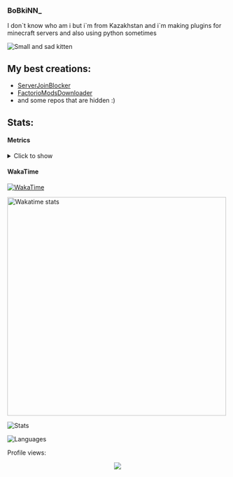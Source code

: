 ### BoBkiNN_

I don\`t know who am i but i\`m from Kazakhstan and i`m making plugins
for minecraft servers and also using python sometimes

<img
  src="https://media.discordapp.net/attachments/1004083590470041691/1004084772542369822/2gA_VxD_E8o.jpg"
  alt="Small and sad kitten"
/>

## My best creations:
- [ServerJoinBlocker](https://github.com/BoBkiNN/ServerJoinBlocker)
- [FactorioModsDownloader](https://github.com/BoBkiNN/FactorioModsDownloader)
- and some repos that are hidden :)

## Stats:
#### Metrics
<details><summary>Click to show</summary>

![Metrics](https://metrics.lecoq.io/BoBkiNN?template=classic&lines=1&isocalendar=1&stars=1&languages=1&habits=1&activity=1&base=header%2C%20activity%2C%20community%2C%20repositories%2C%20metadata&base.indepth=false&base.hireable=false&base.skip=false&isocalendar=false&isocalendar.duration=half-year&languages=false&languages.limit=8&languages.threshold=0%25&languages.other=false&languages.colors=github&languages.sections=most-used&languages.indepth=false&languages.analysis.timeout=15&languages.analysis.timeout.repositories=7.5&languages.categories=markup%2C%20programming&languages.recent.categories=markup%2C%20programming&languages.recent.load=300&languages.recent.days=14&lines=false&lines.sections=base&lines.repositories.limit=4&lines.history.limit=1&stars=false&stars.limit=4&habits=false&habits.from=200&habits.days=14&habits.facts=true&habits.charts=false&habits.charts.type=classic&habits.trim=false&habits.languages.limit=8&habits.languages.threshold=0%25&activity=false&activity.limit=5&activity.load=300&activity.days=14&activity.visibility=all&activity.timestamps=true&activity.filter=all&config.timezone=Asia%2FAlmaty)

</details>

#### WakaTime
[![WakaTime](https://wakatime.com/badge/user/05ad92d2-18a4-4f80-8305-17a666c54f2d.svg)](https://wakatime.com/@BoBkiNN_)

<img
  src="https://wakatime.com/share/@BoBkiNN_/f5c80ca5-832f-44a8-b136-dacc1e5d7ce3.svg"
  alt="Wakatime stats"
  width=500
/>

![Stats](https://github-readme-stats.vercel.app/api?username=BoBkiNN&show_icons=true&icon_color=333333&bg_color=50,e3d917,17e391&title_color=222222&text_color=333333&border_radius=10&count_private=True&include_all_commits=true)

![Languages](https://github-readme-stats.vercel.app/api/top-langs/?username=BoBkiNN&layout=compact&theme=aura_dark)
<p>Profile views:</p>
<p align="center"><img align="center" src="https://profile-counter.glitch.me/{BoBkiNN}/count.svg" /></p> 
